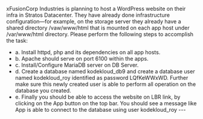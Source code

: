 xFusionCorp Industries is planning to host a WordPress website on their infra in Stratos Datacenter. They have already done infrastructure configuration—for example, on the storage server they already have a shared directory /vaw/www/html that is mounted on each app host under /var/www/html directory. Please perform the following steps to accomplish the task: 
- a. Install httpd, php and its dependencies on all app hosts. 
- b. Apache should serve on port 6100 within the apps.
- c. Install/Configure MariaDB server on DB Server.
- d. Create a database named kodekloud_db9 and create a database user named kodekloud_roy identified as password LQfKeWWxWD. Further make sure this newly created user is able to perform all operation on the database you created. 
- e. Finally you should be able to access the website on LBR link, by clicking on the App button on the top bar. You should see a message like App is able to connect to the database using user kodekloud_roy ---

